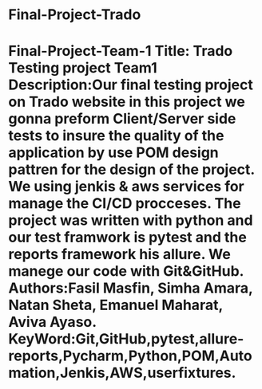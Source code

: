 # Final-Project-Trado
# Final-Project-Team-1  Title: Trado Testing project Team1 Description:Our final testing project on Trado website in this project we gonna preform Client/Server side tests to insure the quality of the application by use POM design pattren for the design of the project. We using jenkis &amp; aws services for manage the CI/CD procceses. The project was written with python and our test framwork is pytest and the reports framework his allure. We manege our code with Git&amp;GitHub.  Authors:Fasil Masfin, Simha Amara, Natan Sheta, Emanuel Maharat, Aviva Ayaso. KeyWord:Git,GitHub,pytest,allure-reports,Pycharm,Python,POM,Automation,Jenkis,AWS,userfixtures.
